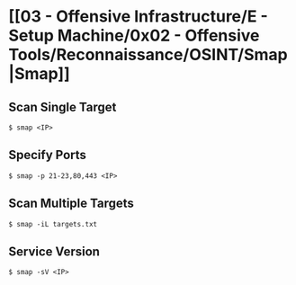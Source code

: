 # [[03 - Offensive Infrastructure/E - Setup Machine/0x02 - Offensive Tools/Reconnaissance/OSINT/Smap|Smap]]

## Scan Single Target

```
$ smap <IP>
```

## Specify Ports

```
$ smap -p 21-23,80,443 <IP>
```

## Scan Multiple Targets

```
$ smap -iL targets.txt
```

## Service Version

```
$ smap -sV <IP>
```
